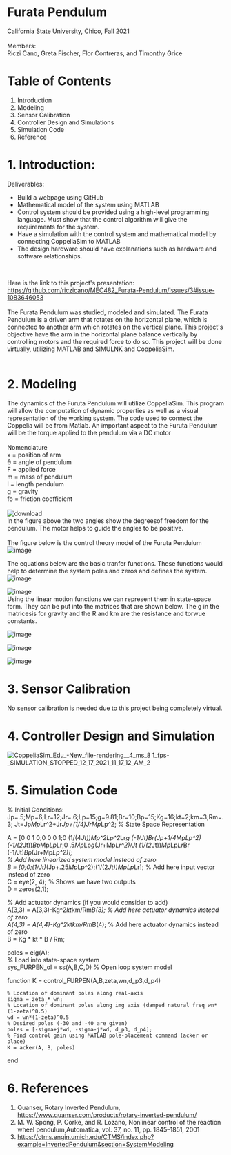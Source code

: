 # Furata Pendulum
California State University, Chico, Fall 2021 <br/>
<br/>
Members: <br/>
Riczi Cano, Greta Fischer, Flor Contreras, and Timonthy Grice <br/>
# Table of Contents <br/>
1. Introduction
2. Modeling
3. Sensor Calibration
4. Controller Design and Simulations
5. Simulation Code
6. Reference
# 1. Introduction:
Deliverables: <br/>
- Build a webpage using GitHub <br/>
- Mathematical model of the system using MATLAB <br/>
- Control system should be provided using a high-level programming language. Must show that the control algorithm will give the requirements for the system. <br/>
- Have a simulation with the control system and mathematical model by connecting CoppeliaSim to MATLAB <br/>
- The design hardware should have explanations such as hardware and software relationships. <br/>
<br/>


Here is the link to this project's presentation: https://github.com/riczicano/MEC482_Furata-Pendulum/issues/3#issue-1083646053 <br/>
<br/>
The Furata Pendulum was studied, modeled and simulated. The Furata Pendulum is a driven arm that rotates on the horizontal plane, which is connected to another arm which rotates on the vertical plane. This project's objective have the arm in the horizontal plane balance vertically by controlling motors and the required force to do so. This project will be done virtually, utilizing MATLAB and SIMULNK and CoppeliaSim. <br/>
<br/>


# 2. Modeling
The dynamics of the Furuta Pendulum will utilize CoppeliaSim. This program will allow the computation of dynamic properties as well as a visual representation of the working system. The code used to connect the Coppelia will be from Matlab. An important aspect to the Furuta Pendulum will be the torque applied to the pendulum via a DC motor <br/>
<br/>
Nomenclature <br/>
x = position of arm <br/>
θ = angle of pendulum <br/>
F = applied force <br/>
m = mass of pendulum <br/>
l = length pendulum <br/>
g = gravity <br/>
fo = friction coefficient <br/>
<br/>
![download](https://user-images.githubusercontent.com/75288242/146471234-ebe9ad8e-3f50-4094-823a-be010ce2468f.png) <br/>
In the figure above the two angles show the degreesof freedom for the pendulum. The motor helps to guide the angles to be positive. <br/>
<br/> The figure below is the control theory model of the Furuta Pendulum
![image](https://user-images.githubusercontent.com/96210360/146433742-57a6b72a-248c-456a-8f77-55d91c1dfecb.png) <br/>

The equations below are the basic tranfer functions. These functions would help to determine the system poles and zeros and defines the system. <br/>
![image](https://user-images.githubusercontent.com/96210360/146451362-ff986c34-5e93-48be-84ed-b6557293b0af.png) <br/>

![image](https://user-images.githubusercontent.com/96210360/146451553-38dd1b42-2811-4f19-98ff-e50f190c1940.png)<br/>
Using the linear motion functions we can represent them in state-space form. They can be put into the matrices that are shown below. The g in the matricesis for gravity and the R and km are the resistance and torwue constants. <br/>

![image](https://user-images.githubusercontent.com/96210360/146450775-12af64f5-8f56-4aed-a4f2-d7bdfeb0e0fa.png)

![image](https://user-images.githubusercontent.com/96210360/146450918-2cbee6b6-fec3-4945-9bdd-71c7976bb98a.png)


![image](https://user-images.githubusercontent.com/96210360/146451181-52138e81-081d-4370-93d0-49cbace54d70.png)

# 3. Sensor Calibration <br/>
No sensor calibration is needed due to this project being completely virtual. 

# 4. Controller Design and Simulation 
![CoppeliaSim_Edu_-_New_file_-_rendering__4_ms_8 1_fps_-_SIMULATION_STOPPED_12_17_2021_11_17_12_AM_2](https://user-images.githubusercontent.com/75288242/146596875-91ea4ecf-716e-4675-803c-f926322613e3.png)




# 5. Simulation Code <br/>
% Initial Conditions:
Jp=.5;Mp=6;Lr=12;Jr=.6;Lp=15;g=9.81;Br=10;Bp=15;Kg=16;kt=2;km=3;Rm=.3;
Jt=Jp*Mp*Lr^2+Jr*Jp+(1/4)*Jr*Mp*Lp^2;
% State Space Representation

A = [0 0 1 0;0 0 0 1;0 (1/(4*Jt))*Mp^2*Lp^2*Lr*g (-1/Jt)*Br*(Jp+1/4*Mp*Lp^2) (-1/(2*Jt))*Bp*Mp*Lp*Lr;0 .5*Mp*Lp*g*(Jr+Mp*Lr^2)/Jt (1/(2*Jt))*Mp*Lp*Lr*Br (-1/Jt)*Bp*(Jr+Mp*Lp^2)]; <br/>
% Add here linearized system model instead of zero <br/>
B = [0;0;(1/Jt)*(Jp+.25*Mp*Lp^2);(1/(2*Jt))*Mp*Lp*Lr]; % Add here input vector instead of zero <br/>
C = eye(2, 4);   % Shows we have two outputs <br/>
D = zeros(2,1);<r/>

% Add actuator dynamics (if you would consider to add) <br/> 
A(3,3) = A(3,3)-Kg^2*kt*km/Rm*B(3); % Add here actuator dynamics instead of zero <br/>
A(4,3) = A(4,4)-Kg^2*kt*km/Rm*B(4); % Add here actuator dynamics instead of zero <br/> 
B = Kg * kt * B / Rm; <br/> 

poles = eig(A); <br/>
% Load into state-space system <br/>
sys_FURPEN_ol = ss(A,B,C,D) % Open loop system model

function K = control_FURPEN(A,B,zeta,wn,d_p3,d_p4)

    % Location of dominant poles along real-axis
    sigma = zeta * wn;
    % Location of dominant poles along img axis (damped natural freq wn*(1-zeta)^0.5)
    wd = wn*(1-zeta)^0.5
    % Desired poles (-30 and -40 are given)
    poles = [-sigma+j*wd, -sigma-j*wd, d_p3, d_p4];
    % Find control gain using MATLAB pole-placement command (acker or place)
    K = acker(A, B, poles)

end



# 6. References <br/> 
1. Quanser, Rotary Inverted Pendulum,  https://www.quanser.com/products/rotary-inverted-pendulum/ <br/>
2.  M. W. Spong, P. Corke, and R. Lozano, Nonlinear control of the reaction wheel pendulum,Automatica, vol. 37, no. 11, pp. 1845–1851, 2001 <br/>
4. https://ctms.engin.umich.edu/CTMS/index.php?example=InvertedPendulum&section=SystemModeling <br/>



